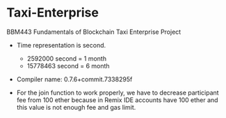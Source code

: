# Taxi-Enterprise
BBM443 Fundamentals of Blockchain Taxi Enterprise Project
- Time representation is second.
	- 2592000 second = 1 month
	- 15778463 second = 6 month

- Compiler name: 0.7.6+commit.7338295f

- For the join function to work properly, we have to decrease participant fee from 100 ether because in Remix IDE accounts have 100 ether and this value is not enough fee and gas limit.
